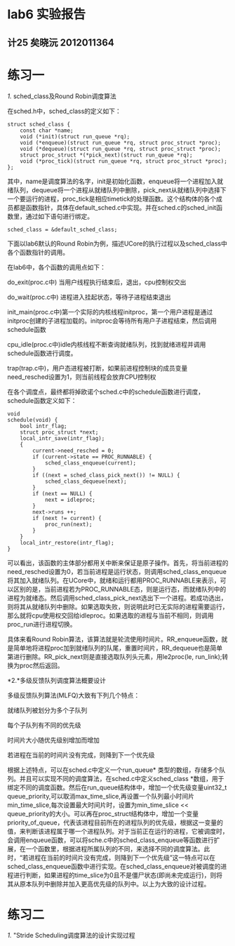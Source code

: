 lab6 实验报告
=======================
计25 矣晓沅 2012011364
-----------------------------------------
# 练习一
*1.*  sched_class及Round Robin调度算法

在sched.h中，sched_class的定义如下：

    struct sched_class {
        const char *name;
        void (*init)(struct run_queue *rq);
        void (*enqueue)(struct run_queue *rq, struct proc_struct *proc);
        void (*dequeue)(struct run_queue *rq, struct proc_struct *proc);
        struct proc_struct *(*pick_next)(struct run_queue *rq);
        void (*proc_tick)(struct run_queue *rq, struct proc_struct *proc);
    };
    
其中，name是调度算法的名字，init是初始化函数，enqueue将一个进程加入就绪队列，dequeue将一个进程从就绪队列中删除，pick_next从就绪队列中选择下一个要运行的进程，proc_tick是相应timetick的处理函数。这个结构体的各个成员都是函数指针，具体在default_sched.c中实现。并在sched.c的sched_init函数里，通过如下语句进行绑定。

    sched_class = &default_sched_class;
    
下面以lab6默认的Round Robin为例，描述UCore的执行过程以及sched_class中各个函数指针的调用。

在lab6中，各个函数的调用点如下：

do_exit(proc.c中) 当用户线程执行结束后，退出，cpu控制权交出

do_wait(proc.c中) 进程进入挂起状态，等待子进程结束退出

init_main(proc.c中)第一个实际的内核线程initproc，第一个用户进程是通过initproc创建的子进程加载的。initproc会等待所有用户子进程结束，然后调用schedule函数

cpu_idle(proc.c中)idle内核线程不断查询就绪队列，找到就绪进程并调用schedule函数进行调度。

trap(trap.c中)，用户态进程被打断，如果前进程控制块的成员变量need_resched设置为1，则当前线程会放弃CPU控制权

在各个调度点，最终都将掉欧诺个sched.c中的schedule函数进行调度，schedule函数定义如下：

    void
    schedule(void) {
        bool intr_flag;
        struct proc_struct *next;
        local_intr_save(intr_flag);
        {
            current->need_resched = 0;
            if (current->state == PROC_RUNNABLE) {
                sched_class_enqueue(current);
            }
            if ((next = sched_class_pick_next()) != NULL) {
                sched_class_dequeue(next);
            }
            if (next == NULL) {
                next = idleproc;
            }
            next->runs ++;
            if (next != current) {
                proc_run(next);
            }
        }
        local_intr_restore(intr_flag);
    }
    
可以看出，该函数的主体部分都用关中断来保证是原子操作。首先，将当前进程的need_resched设置为0，若当前进程是运行状态，则调用sched_class_enqueue将其加入就绪队列。在UCore中，就绪和运行都用PROC_RUNNABLE来表示，可以区别的是，当前进程若为PROC_RUNNABLE态，则是运行态，而就绪队列中的进程为就绪态。然后调用sched_class_pick_next选出下一个进程。若成功选出，则将其从就绪队列中删除。如果选取失败，则说明此时已无实际的进程需要运行，那么就将cpu使用权交回给idleproc。如果选取的进程与当前不相同，则调用proc_run进行进程切换。

具体来看Round Robin算法，该算法就是轮流使用时间片。RR_enqueue函数，就是简单地将进程proc加到就绪队列的队尾，重置时间片，RR_dequeue也是简单第进行删除。RR_pick_next则是直接选取队列头元素，用le2proc(le, run_link);转换为proc然后返回。


*2.*多级反馈队列调度算法概要设计    

多级反馈队列算法(MLFQ)大致有下列几个特点：

就绪队列被划分为多个子队列

每个子队列有不同的优先级

时间片大小随优先级别增加而增加

若进程在当前的时间片没有完成，则降到下一个优先级

根据上述特点，可以在sched.c中定义一个run_queue* 类型的数组，存储多个队列。并且可以实现不同的调度算法，在sched.c中定义sched_class *数组，用于绑定不同的调度函数。然后在run_queue结构体中，增加一个优先级变量uint32_t queue_priority,可以取消max_time_slice,再设置一个队列最小时间片min_time_slice,每次设置最大时间片时，设置为min_time_slice << queue_priority的大小。可以再在proc_struct结构体中，增加一个变量priority_of_queue，代表该进程目前所在的进程队列的优先级，根据这一变量的值，来判断该进程属于哪一个进程队列。对于当前正在运行的进程，它被调度时，会调用enqueue函数，可以将sche.c中的sched_class_enqueue等函数进行扩展，在一个函数里，根据进程所属队列的不同，来选择不同的调度算法。此时，“若进程在当前的时间片没有完成，则降到下一个优先级”这一特点可以在sched_class_enqueue函数中进行实现。在sched_class_enqueue对被调度的进程进行判断，如果进程的time_slice为0且不是僵尸状态(即尚未完成运行)，则将其从原本队列中删除并加入更高优先级的队列中。以上为大致的设计过程。


# 练习二

*1.* "Stride Scheduling调度算法的设计实现过程


